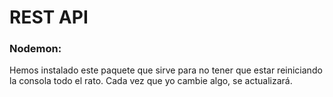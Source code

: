 # REST API

### Nodemon:
Hemos instalado este paquete que sirve para no tener que estar reiniciando la consola todo el rato.
Cada vez que yo cambie algo, se actualizará.